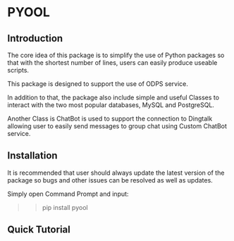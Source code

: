 # PYOOL

## Introduction

The core idea of this package is to simplify the use of Python packages 
so that with the shortest number of lines, users can easily produce useable scripts. 

This package is designed to support the use of ODPS service. 

In addition to that, the package also include simple and useful Classes to interact 
with the two most popular databases, MySQL and PostgreSQL. 

Another Class is ChatBot is used to support the connection to Dingtalk allowing user to easily send messages to group chat using Custom ChatBot service.
  
## Installation

It is recommended that user should always update the latest version of the package so bugs 
and other issues can be resolved as well as updates. 

Simply open Command Prompt and input:

> > pip install pyool 

  
## Quick Tutorial 